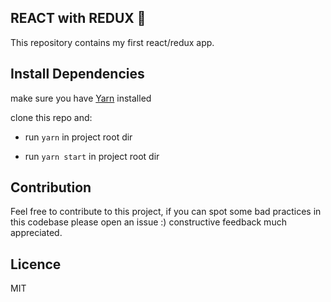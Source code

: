 ## REACT with REDUX :tada:

This repository contains my first react/redux app.

## Install Dependencies

make sure you have [Yarn](https://yarnpkg.com) installed

clone this repo and:

* run `yarn` in project root dir

* run `yarn start` in project root dir

## Contribution

Feel free to contribute to this project, if you can spot some bad practices in this codebase please open an issue :) constructive feedback much appreciated.

## Licence

MIT